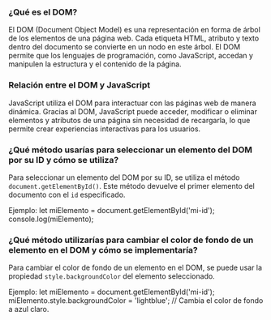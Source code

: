 ### ¿Qué es el DOM?
El DOM (Document Object Model) es una representación en forma de árbol de los elementos de una página web. Cada etiqueta HTML, atributo y texto dentro del documento se convierte en un nodo en este árbol. El DOM permite que los lenguajes de programación, como JavaScript, accedan y manipulen la estructura y el contenido de la página.

### Relación entre el DOM y JavaScript
JavaScript utiliza el DOM para interactuar con las páginas web de manera dinámica. Gracias al DOM, JavaScript puede acceder, modificar o eliminar elementos y atributos de una página sin necesidad de recargarla, lo que permite crear experiencias interactivas para los usuarios.

### ¿Qué método usarías para seleccionar un elemento del DOM por su ID y cómo se utiliza?
Para seleccionar un elemento del DOM por su ID, se utiliza el método `document.getElementById()`. Este método devuelve el primer elemento del documento con el `id` especificado.

Ejemplo:
let miElemento = document.getElementById('mi-id');
console.log(miElemento);

### ¿Qué método utilizarías para cambiar el color de fondo de un elemento en el DOM y cómo se implementaría?
Para cambiar el color de fondo de un elemento en el DOM, se puede usar la propiedad `style.backgroundColor` del elemento seleccionado.

Ejemplo:
let miElemento = document.getElementById('mi-id');
miElemento.style.backgroundColor = 'lightblue'; // Cambia el color de fondo a azul claro.
